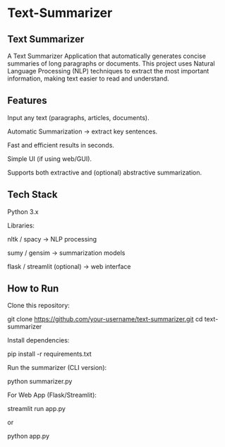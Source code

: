 # Text-Summarizer

## Text Summarizer

A Text Summarizer Application that automatically generates concise summaries of long paragraphs or documents.
This project uses Natural Language Processing (NLP) techniques to extract the most important information, making text easier to read and understand.

## Features

 Input any text (paragraphs, articles, documents).

 Automatic Summarization → extract key sentences.

 Fast and efficient results in seconds.

 Simple UI (if using web/GUI).

 Supports both extractive and (optional) abstractive summarization.

## Tech Stack

Python 3.x

Libraries:

nltk / spacy → NLP processing

sumy / gensim → summarization models

flask / streamlit (optional) → web interface

## How to Run

Clone this repository:

git clone https://github.com/your-username/text-summarizer.git
cd text-summarizer


Install dependencies:

pip install -r requirements.txt


Run the summarizer (CLI version):

python summarizer.py


For Web App (Flask/Streamlit):

streamlit run app.py


or

python app.py
